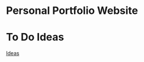 <h1>Personal Portfolio Website</h1>
<p></p>

<h1>To Do Ideas</h1>
<a href='https://github.com/AsmrProg-YT/100-days-of-javascript'>Ideas</a>
